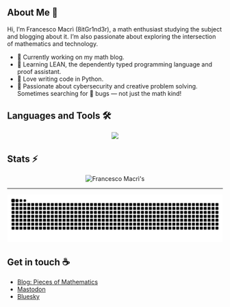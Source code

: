 ## About Me :bust_in_silhouette:

Hi, I’m Francesco Macrì (8itGr1nd3r), a math enthusiast studying the subject and blogging about it. I’m also passionate about exploring the intersection of mathematics and technology.

- :telescope: Currently working on my math blog.
- :seedling: Learning LEAN, the dependently typed programming language and proof assistant.
- :snake: Love writing code in Python.
- :nut_and_bolt: Passionate about cybersecurity and creative problem solving. Sometimes searching for :bug: bugs — not just the math kind!
  
## Languages and Tools :hammer_and_wrench:

<p align="center">
  <img src="https://skillicons.dev/icons?i=python,octave,matlab,anaconda,latex" />
</p>

## Stats :zap:

<div align=center>

  <img width=390 src="https://github-readme-streak-stats.herokuapp.com/?user=francescomacri&theme=transparent&count_private=true&border_radius=10&locale=en" alt="Francesco Macrì's" />
  
</div>

<hr>

![Snake Animation](https://github.com/francescomacri/francescomacri/blob/manual-run-output/docker/github-contribution-grid-snake-dark.svg)

## Get in touch :coffee:

- [Blog: Pieces of Mathematics](https://www.piecesofmathematics.com)
- [Mastodon](https://mathstodon.xyz/@pieces_of_mathematics)
- [Bluesky](https://bsky.app/profile/pcsofmath.bsky.social)


<!--
**francescomacri/francescomacri** is a ✨ _special_ ✨ repository because its `README.md` (this file) appears on your GitHub profile.

Here are some ideas to get you started:

- 👯 I’m looking to collaborate on ...
- 🤔 I’m looking for help with ...
- 💬 Ask me about ...
- 📫 How to reach me: ...
- 😄 Pronouns: ...
- ⚡ Fun fact: ...

  <img width=390 src="https://github-readme-stats.vercel.app/api?username=francescomacri&theme=transparent&count_private=true&show_icons=true&rank_icon=github&locale=en" alt="Francesco Macrì's GitHub Stats" />
  
<img width=325 src="https://github-readme-stats.vercel.app/api/top-langs?username=francescomacri&theme=transparent&layout=donut&hide=css&langs_count=8&border_radius=10&show_icons=true&locale=en" alt="Francesco Macrì's Most Used Languages" />

-->
